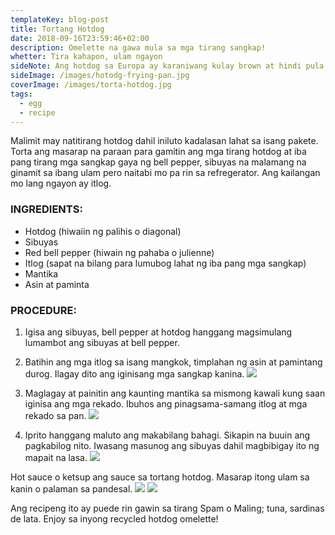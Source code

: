 ```yaml
---
templateKey: blog-post
title: Tortang Hotdog
date: 2018-09-16T23:59:46+02:00
description: Omelette na gawa mula sa mga tirang sangkap!
whetter: Tira kahapon, ulam ngayon
sideNote: Ang hotdog sa Europa ay karaniwang kulay brown at hindi pula gaya ng nakasanayang kulay ng hotdog sa Pilipinas.
sideImage: /images/hotodg-frying-pan.jpg
coverImage: /images/torta-hotdog.jpg
tags:
  - egg
  - recipe
---
```


Malimit may natitirang hotdog dahil iniluto kadalasan lahat sa isang pakete. Torta ang masarap na paraan para gamitin ang mga tirang hotdog at iba pang tirang mga sangkap gaya ng bell pepper, sibuyas na malamang na ginamit sa ibang ulam pero naitabi mo pa rin sa refregerator. Ang kailangan mo lang ngayon ay itlog.

### INGREDIENTS:
- Hotdog (hiwaiin ng palihis o diagonal)
- Sibuyas
- Red bell pepper (hiwain ng pahaba o julienne)
- Itlog (sapat na bilang para lumubog lahat ng iba pang mga sangkap)
- Mantika
- Asin at paminta

### PROCEDURE:
1. Igisa ang sibuyas, bell pepper at hotdog hanggang magsimulang lumambot ang sibuyas at bell pepper.
2. Batihin ang mga itlog sa isang mangkok, timplahan ng asin at pamintang durog. Ilagay dito ang iginisang mga sangkap kanina.
![](/images/torta-hotdog-bowl.jpg)

3. Maglagay at painitin ang kaunting mantika sa mismong kawali kung saan iginisa ang mga rekado. Ibuhos ang pinagsama-samang itlog at mga rekado sa pan.
![](/images/torta-hotdog.jpg)

4. Iprito hanggang maluto ang makabilang bahagi. Sikapin na buuin ang pagkabilog nito. Iwasang masunog ang sibuyas dahil magbibigay ito ng mapait na lasa.
![](/images/torta-hotdog-plate.jpg)

Hot sauce o ketsup ang sauce sa tortang hotdog. Masarap itong ulam sa kanin o palaman sa pandesal.
![](/images/hot-sauce-ketchup-fridge.jpg)
![](/images/torta-hotdog-slice.jpg)

Ang recipeng ito ay puede rin gawin sa tirang Spam o Maling; tuna, sardinas de lata. Enjoy sa inyong recycled hotdog omelette!
